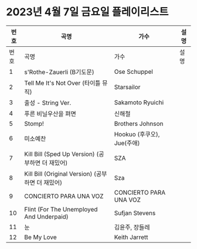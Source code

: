 # 2023년 4월 7일 금요일 플레이리스트

| 번호 | 곡명 | 가수 | 설명 |
|------|------|------|------|
| 번호 | 곡명 | 가수 | 설명 |
| 1 | s'Rothe-Zauerli (B기도문) | Ose Schuppel |  |
| 2 | Tell Me It's Not Over (타이틀 뮤직) | Starsailor |  |
| 3 | 출성 - String Ver. | Sakamoto Ryuichi |  |
| 4 | 푸른 비닐우산을 펴면 | 신해철 |  |
| 5 | Stomp! | Brothers Johnson |  |
| 6 | 미소예찬 | Hookuo (후쿠오), Jue(주애) |  |
| 7 | Kill Bill (Sped Up Version) (공부하면 더 재밌어) | SZA |  |
| 8 | Kill Bill (Original Version) (공부하면 더 재밌어) | Sza |  |
| 9 | CONCIERTO PARA UNA VOZ | CONCIERTO PARA UNA VOZ |  |
| 10 | Flint (For The Unemployed And Underpaid) | Sufjan Stevens |  |
| 11 | 눈 | 김윤주, 장들레 |  |
| 12 | Be My Love | Keith Jarrett |  |

